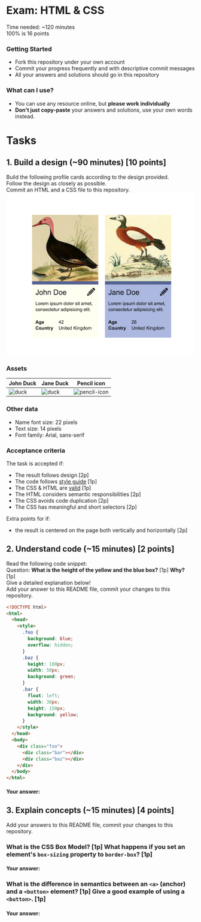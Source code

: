 # Exam: HTML & CSS
Time needed: ~120 minutes   
100% is 16 points

### Getting Started
 - Fork this repository under your own account
 - Commit your progress frequently and with descriptive commit messages
 - All your answers and solutions should go in this repository

### What can I use?
 - You can use any resource online, but **please work individually**
 - **Don't just copy-paste** your answers and solutions, use your own words instead.


# Tasks

## 1. Build a design (~90 minutes) [10 points]
Build the following profile cards according to the design provided.   
Follow the design as closely as possible.   
Commit an HTML and a CSS file to this repository.
![design](task-1.png)

### Assets
John Duck | Jane Duck | Pencil icon
--------- | --------- | -----------
![duck](duck.jpg) | ![duck](duck2.jpg) | ![pencil-icon](edit-icon.png)   

### Other data
  - Name font size: 22 pixels
  - Text size: 14 pixels
  - Font family: Arial, sans-serif

### Acceptance criteria
The task is accepted if:
  - The result follows design [2p]
  - The code follows [style guide](https://github.com/greenfox-academy/teaching-materials/blob/master/styleguide/html-css.md) [1p]
  - The CSS & HTML are [valid](https://validator.w3.org/) [1p]
  - The HTML considers semantic responsibilities [2p]
  - The CSS avoids code duplication [2p]
  - The CSS has meaningful and short selectors [2p]

Extra points for if:
  - the result is centered on the page both vertically and horizontally [2p]


## 2. Understand code (~15 minutes) [2 points]
Read the following code snippet:   
Question: **What is the height of the yellow and the blue box?** [1p] **Why?** [1p]   
Give a detailed explanation below!   
Add your answer to this README file, commit your changes to this repository.
```HTML
<!DOCTYPE html>
<html>
  <head>
    <style>
      .foo {
        background: blue;
        overflow: hidden;
      }
      .baz {
        height: 100px;
        width: 50px;
        background: green;
      }
      .bar {
        float: left;
        width: 30px;
        height: 150px;
        background: yellow;
      }
    </style>
  </head>
  <body>
    <div class="foo">
      <div class="bar"></div>
      <div class="baz"></div>
    </div>
  </body>
</html>
```
#### Your answer:


## 3. Explain concepts (~15 minutes) [4 points]
Add your answers to this README file, commit your changes to this repository.


### What is the CSS Box Model? [1p] What happens if you set an element's `box-sizing` property to `border-box`? [1p]
#### Your answer:


### What is the difference in semantics between an `<a>` (anchor) and a `<button>` element? [1p] Give a good example of using a `<button>`. [1p]
#### Your answer:
